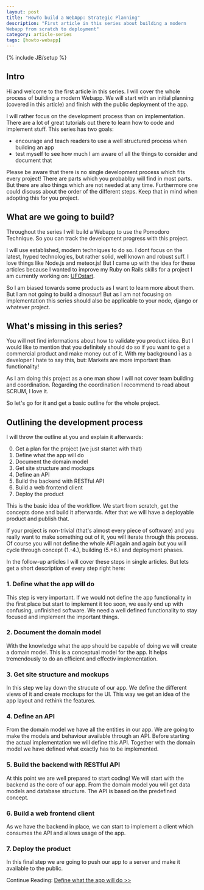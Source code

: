 ```yaml
---
layout: post
title: "HowTo build a WebApp: Strategic Planning"
description: "First article in this series about building a modern
Webapp from scratch to deployment"
category: article-series
tags: [howto-webapp]
---
```

{% include JB/setup %}

## Intro

Hi and welcome to the first article in this series. I will cover the
whole process of building a modern Webapp. We will start with an initial
planning (covered in this article) and finish with the public deployment
of the app.

I will rather focus on the development process than on implementation.
There are a lot of great tutorials out there to learn how to code and
implement stuff. This series has two goals:

* encourage and teach readers to use a well structured process when
  building an app
* test myself to see how much I am aware of all the things to consider
  and document that

Please be aware that there is no single development process which fits
every project! There are parts which you probablby will find in most
parts. But there are also things which are not needed at any time.
Furthermore one could discuss about the order of the different steps.
Keep that in mind when adopting this for you project.

## What are we going to build?

Throughout the series I will build a Webapp to use the Pomodoro
Technique. So you can track the development progress with this project.

I will use established, modern techniques to do so. I dont focus on the
latest, hyped technologies, but rather solid, well known and robust
suff. I love things like Node.js and meteor.js! But I came up with the idea
for these articles because I wanted to improve my Ruby on Rails skills
for a project I am currently working on: [UFOstart](http://ufostart.com).

So I am biased towards some products as I want to learn more about them. But I am
not going to build a dinosaur! But as I am not focusing on
implementation this series should also be applicable to your node,
django or whatever project.

## What's missing in this series?

You will not find informations about how to validate you product idea. But I
would like to mention that you definitely should do so if you want to
get a commercial product and make money out of it. With my background i
as a developer I hate to say this, but: Markets are more important than
functionality!

As I am doing this project as a one man show I will not cover team
building and coordination. Regarding the coordination I recommend to
read about SCRUM, I love it.

So let's go for it and get a basic outline for the whole project.

## Outlining the development process

I will throw the outline at you and explain it afterwards:

0. Get a plan for the project (we just startet with that)
1. Define what the app will do
2. Document the domain model
3. Get site structure and mockups
4. Define an API
5. Build the backend with RESTful API
6. Build a web frontend client
7. Deploy the product

This is the basic idea of the workflow. We start from scratch, get the
concepts done and build it afterwards. After that we will have a
deployable product and publish that.

If your project is non-trivial (that's almost every piece of software) and you
really want to make something out of it, you will iterate through this
process. Of course you will not define the whole API again and again but
you will cycle through concept (1.-4.), building (5.+6.) and deployment phases.

In the follow-up articles I will cover these steps in single articles.
But lets get a short description of every step right here:

### 1. Define what the app will do

This step is very important. If we would not define the app
functionality in the first place but start to implement it too soon, we
easily end up with confusing, unfinished software. We need a well
defined functionality to stay focused and implement the important
things.

### 2. Document the domain model

With the knowledge what the app should be capable of doing we will
create a domain model. This is a conceptual model for the app. It helps
tremendously to do an efficient and effectiv implementation.

### 3. Get site structure and mockups

In this step we lay down the strucute of our app. We define the
different views of it and create mockups for the UI. This way we get an
idea of the app layout and rethink the features.

### 4. Define an API

From the domain model we have all the entities in our app. We are going
to make the models and behaviour available through an API. Before
starting the actual implementation we will define this API. Together
with the domain model we have defined what exactly has to be
implemented.

### 5. Build the backend with RESTful API

At this point we are well prepared to start coding! We will start with
the backend as the core of our app. From the domain model you will get
data models and database structure. The API is based on the predefined
concept.

### 6. Build a web frontend client

As we have the backend in place, we can start to implement a client
which consumes the API and allows usage of the app.

### 7. Deploy the product

In this final step we are going to push our app to a server and make it
available to the public.

Continue Reading:
[Define what the app will do >>](/howto-build-a-webapp-define-what-the-app-will-do/)
